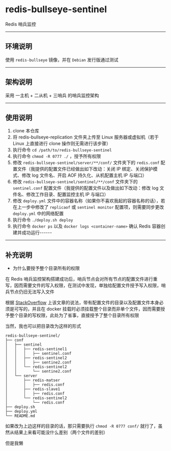 # redis-bullseye-sentinel

Redis 哨兵监控

------

## 环境说明

使用 `redis-bullseye` 镜像，并在 `Debian` 发行版通过测试

------

## 架构说明

采用 一主机 + 二从机 + 三哨兵 的哨兵监控架构

------

## 使用说明

1. clone 本仓库
2. 将 redis-bullseye-replication 文件夹上传至 Linux 服务器或虚拟机（若于 Linux 上直接进行 clone 操作则无需进行该步骤）
3. 执行命令 `cd /path/to/redis-bullseye-sentinel` 
4. 执行命令 `chmod -R 0777 ./` ，授予所有权限
5. 修改 `redis-bullseye-sentinel/server/**/conf/` 文件夹下的 `redis.conf` 配置文件（我提供的配置文件已经做出如下改动：关闭 IP 绑定、关闭保护模式、修改 log 文件名、开启 AOF 持久化、从机配置主机 IP 与端口）
6. 修改 `redis-bullseye-sentinel/sentinel/**/conf` 文件夹下的 `sentinel.conf` 配置文件（我提供的配置文件以及做出如下改动：修改 log 文件名、修改工作目录、配置监控主机 IP 与端口）
7. 修改 `deploy.yml` 文件中的容器名称（如果你不喜欢我起的容器名称的话），若在上一步中修改了 `replicaof` 或 `sentinel monitor` 配置项，则需要同步更改 `deploy.yml` 中的网络配置
8. 执行命令 `./deploy.sh deploy`
9. 执行命令 `docker ps` 以及 `docker logs <container-name>` 确认 Redis 容器创建并成功运行------

------

## 补充说明

- 为什么要授予整个目录所有的权限

在 Redis 哨兵监控架构搭建成功后，哨兵节点会对所有节点的配置文件进行重写，因而需要文件的写入权限，在测试中发现，单独给配置文件授予写入权限，哨兵节点仍旧无法写入文件

根据 [StackOverflow](https://stackoverflow.com/questions/70384566/warning-sentinel-was-not-able-to-save-the-new-configuration-on-disk-device) 上该文章的说法，带有配置文件的目录以及配置文件本身必须是可写的，并且在 docker 挂载时必须挂载整个目录而非单个文件，因而需要授予整个目录的写权限，此处为了省事，直接授予了整个目录所有权限

当然，我也可以把目录改为这样的形式

```
redis-bullseye-sentinel/
├── conf
│   ├── sentinel
│   │   ├── redis-sentinel1
│   │   │   ├── sentinel.conf
│   │   ├── redis-sentinel2
│   │   │   ├── sentine2.conf
│   │   └── redis-sentinel2
│   │       └── sentine2.conf
│   └── server
│       ├── redis-matser
│       │   ├── redis.conf
│       ├── redis-slave1
│       │   ├── redis.conf
│       └── redis-sentinel2
│           └── redis.conf
├── deploy.sh
├── deploy.yml
└── README.md
```

如果改为上边这样的目录的话，那只需要执行 `chmod -R 0777 conf/` 就行了，虽然从结果上来看可能没什么差别（两个文件的差别）

但是我懒